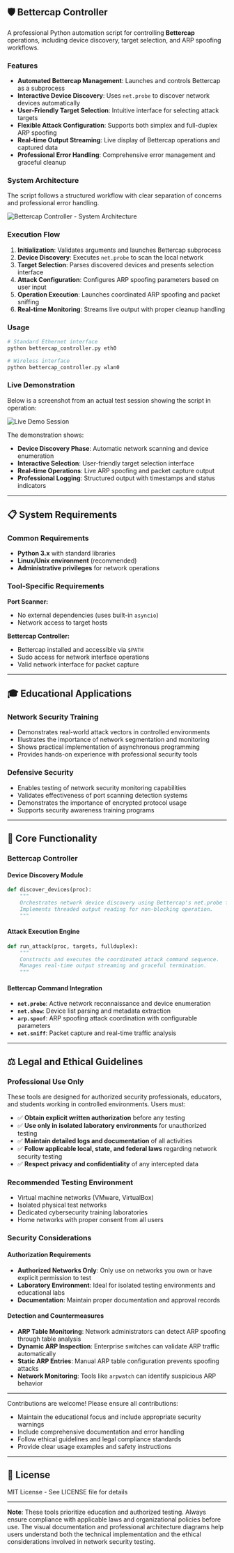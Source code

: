 



## 🛡️ Bettercap Controller

A professional Python automation script for controlling **Bettercap** operations, including device discovery, target selection, and ARP spoofing workflows.

### Features

- **Automated Bettercap Management**: Launches and controls Bettercap as a subprocess
- **Interactive Device Discovery**: Uses `net.probe` to discover network devices automatically
- **User-Friendly Target Selection**: Intuitive interface for selecting attack targets
- **Flexible Attack Configuration**: Supports both simplex and full-duplex ARP spoofing
- **Real-time Output Streaming**: Live display of Bettercap operations and captured data
- **Professional Error Handling**: Comprehensive error management and graceful cleanup

### System Architecture

The script follows a structured workflow with clear separation of concerns and professional error handling.

![Bettercap Controller - System Architecture](images/bettercap_controller_flow_professional.png)

### Execution Flow

1. **Initialization**: Validates arguments and launches Bettercap subprocess
2. **Device Discovery**: Executes `net.probe` to scan the local network
3. **Target Selection**: Parses discovered devices and presents selection interface  
4. **Attack Configuration**: Configures ARP spoofing parameters based on user input
5. **Operation Execution**: Launches coordinated ARP spoofing and packet sniffing
6. **Real-time Monitoring**: Streams live output with proper cleanup handling

### Usage

```bash
# Standard Ethernet interface
python bettercap_controller.py eth0

# Wireless interface  
python bettercap_controller.py wlan0
```

### Live Demonstration

Below is a screenshot from an actual test session showing the script in operation:

![Live Demo Session](images/bettercap_arp_op.jpg)

The demonstration shows:
- **Device Discovery Phase**: Automatic network scanning and device enumeration
- **Interactive Selection**: User-friendly target selection interface
- **Real-time Operations**: Live ARP spoofing and packet capture output
- **Professional Logging**: Structured output with timestamps and status indicators

---

## 📋 System Requirements

### Common Requirements
- **Python 3.x** with standard libraries
- **Linux/Unix environment** (recommended)
- **Administrative privileges** for network operations

### Tool-Specific Requirements

**Port Scanner:**
- No external dependencies (uses built-in `asyncio`)
- Network access to target hosts

**Bettercap Controller:**
- Bettercap installed and accessible via `$PATH`
- Sudo access for network interface operations
- Valid network interface for packet capture

---



## 🎓 Educational Applications

### Network Security Training
- Demonstrates real-world attack vectors in controlled environments
- Illustrates the importance of network segmentation and monitoring
- Shows practical implementation of asynchronous programming
- Provides hands-on experience with professional security tools

### Defensive Security
- Enables testing of network security monitoring capabilities
- Validates effectiveness of port scanning detection systems
- Demonstrates the importance of encrypted protocol usage
- Supports security awareness training programs

---

## 🔧 Core Functionality

### Bettercap Controller

#### Device Discovery Module
```python
def discover_devices(proc):
    """
    Orchestrates network device discovery using Bettercap's net.probe functionality.
    Implements threaded output reading for non-blocking operation.
    """
```

#### Attack Execution Engine
```python
def run_attack(proc, targets, fullduplex):
    """
    Constructs and executes the coordinated attack command sequence.
    Manages real-time output streaming and graceful termination.
    """
```

#### Bettercap Command Integration
- **`net.probe`**: Active network reconnaissance and device enumeration
- **`net.show`**: Device list parsing and metadata extraction  
- **`arp.spoof`**: ARP spoofing attack coordination with configurable parameters
- **`net.sniff`**: Packet capture and real-time traffic analysis

---

## ⚖️ Legal and Ethical Guidelines

### Professional Use Only

These tools are designed for authorized security professionals, educators, and students working in controlled environments. Users must:

- ✅ **Obtain explicit written authorization** before any testing
- ✅ **Use only in isolated laboratory environments** for unauthorized testing
- ✅ **Maintain detailed logs and documentation** of all activities
- ✅ **Follow applicable local, state, and federal laws** regarding network security testing
- ✅ **Respect privacy and confidentiality** of any intercepted data

### Recommended Testing Environment

- Virtual machine networks (VMware, VirtualBox)
- Isolated physical test networks
- Dedicated cybersecurity training laboratories
- Home networks with proper consent from all users

### Security Considerations

#### Authorization Requirements
- **Authorized Networks Only**: Only use on networks you own or have explicit permission to test
- **Laboratory Environment**: Ideal for isolated testing environments and educational labs
- **Documentation**: Maintain proper documentation and approval records

#### Detection and Countermeasures
- **ARP Table Monitoring**: Network administrators can detect ARP spoofing through table analysis
- **Dynamic ARP Inspection**: Enterprise switches can validate ARP traffic automatically
- **Static ARP Entries**: Manual ARP table configuration prevents spoofing attacks
- **Network Monitoring**: Tools like `arpwatch` can identify suspicious ARP behavior

---



Contributions are welcome! Please ensure all contributions:

- Maintain the educational focus and include appropriate security warnings
- Include comprehensive documentation and error handling
- Follow ethical guidelines and legal compliance standards
- Provide clear usage examples and safety instructions

---

## 📄 License

MIT License - See LICENSE file for details

---

**Note**: These tools prioritize education and authorized testing. Always ensure compliance with applicable laws and organizational policies before use. The visual documentation and professional architecture diagrams help users understand both the technical implementation and the ethical considerations involved in network security testing.
